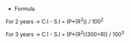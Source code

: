 - Formula

For 2 years -> C.I - S.I = (P*(R<sup>2</sup>)) / 100<sup>2</sup> 

For 3 years -> C.I - S.I = (P*(R<sup>2</sup>)(300+R)) / 100<sup>3</sup> 